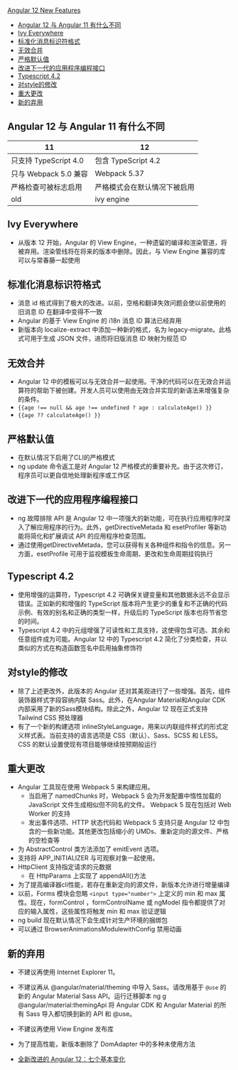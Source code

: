 [Angular 12 New Features](#top)

- [Angular 12 与 Angular 11 有什么不同](#angular-12-与-angular-11-有什么不同)
- [Ivy Everywhere](#ivy-everywhere)
- [标准化消息标识符格式](#标准化消息标识符格式)
- [无效合并](#无效合并)
- [严格默认值](#严格默认值)
- [改进下一代的应用程序编程接口](#改进下一代的应用程序编程接口)
- [Typescript 4.2](#typescript-42)
- [对style的修改](#对style的修改)
- [重大更改](#重大更改)
- [新的弃用](#新的弃用)


## Angular 12 与 Angular 11 有什么不同

 11 | 12 
---|---
只支持 TypeScript 4.0|包含 TypeScript 4.2
只与 Webpack 5.0 兼容|Webpack 5.37
严格检查可被标志启用 | 严格模式会在默认情况下被启用
old | ivy engine

## Ivy Everywhere

- 从版本 12 开始，Angular 的 View Engine，一种遗留的编译和渲染管道，将被弃用。渲染管线将在将来的版本中删除。因此，与 View Engine 兼容的库可以与常春藤一起使用

## 标准化消息标识符格式

- 消息 id 格式得到了极大的改进。以前，空格和翻译失效问题会使以前使用的旧消息 ID 在翻译中变得不一致
- Angular 的基于 View Engine 的 i18n 消息 ID 算法已经弃用
- 新版本向 localize-extract 中添加一种新的格式，名为 legacy-migrate。此格式可用于生成 JSON 文件，进而将旧版消息 ID 映射为规范 ID

## 无效合并

- Angular 12 中的模板可以与无效合并一起使用。干净的代码可以在无效合并运算符的帮助下被创建。开发人员可以使用由无效合并实现的新语法来增强复杂的条件。
- `{{age !== null && age !== undefined ? age : calculateAge() }}`
- `{{age ?? calculateAge() }}`

## 严格默认值

- 在默认情况下启用了CLI的严格模式
- ng update 命令返工是对 Angular 12 严格模式的重要补充。由于这次修订，程序员可以更自信地处理新程序或工作区

## 改进下一代的应用程序编程接口

- ng 故障排除 API 是 Angular 12 中一项强大的新功能，可在执行应用程序时深入了解应用程序的行为。此外，getDirectiveMetada 和 esetProfiler 等新功能将简化和扩展调试 API 的应用程序检查范围。
- 通过使用getDirectiveMetada，您可以获得有关各种组件和指令的信息。另一方面，esetProfile 可用于监视模板生命周期、更改和生命周期挂钩执行

## Typescript 4.2

- 使用增强的运算符，Typescript 4.2 可确保关键变量和其他数据永远不会显示错误。正如新的和增强的 TypeScript 版本将产生更少的重复和不正确的代码示例、有效的别名和正确的类型一样，升级后的 TypeScript 版本也将节省您的时间。
- Typescript 4.2 中的元组增强了可读性和工具支持，这使得包含可选、其余和任意组件成为可能。Angular 12 中的 Typescript 4.2 简化了分类检查，并以类似的方式在构造函数签名中启用抽象修饰符

## 对style的修改

- 除了上述更改外，此版本的 Angular 还对其美观进行了一些增强。首先，组件装饰器样式字段容纳内联 Sass。此外，在Angular Material和Angular CDK内部采用了新的Sass模块结构。除此之外，Angular 12 现在正式支持 Tailwind CSS 预处理器
- 有了一个新的构建选项 inlineStyleLanguage，用来以内联组件样式的形式定义样式表。当前支持的语言选项是 CSS（默认）、Sass、SCSS 和 LESS。 CSS 的默认设置使现有项目能够继续按预期般运行

## 重大更改

- Angular 工具现在使用 Webpack 5 来构建应用。
  - 当启用了 namedChunks 时，Webpack 5 会为开发配置中惰性加载的 JavaScript 文件生成相似但不同名的文件。
Webpack 5 现在包括对 Web Worker 的支持
  - 发出事件选项、HTTP 状态代码和 Webpack 5 支持只是 Angular 12 中包含的一些新功能。其他更改包括缩小的 UMDs、重新定向的源文件、严格的空检查等
- 为 AbstractControl 类方法添加了 emitEvent 选项。
- 支持将 APP_INITIALIZER 与可观察对象一起使用。
- HttpClient 支持指定请求的元数据
  - 在 HttpParams 上实现了 appendAll()方法
- 为了提高编译器cli性能，若存在重新定向的源文件，新版本允许进行增量编译
- 以前，Forms 模块会忽略 `<input type="number">` 上定义的 min 和 max 属性。现在，formControl ，formControlName 或 ngModel 指令都提供了对应的输入属性，这些属性将触发 min 和 max 验证逻辑
- ng build 现在默认情况下会生成针对生产环境的捆绑包
- 可以通过 BrowserAnimationsModulewithConfig 禁用动画

## 新的弃用

- 不建议再使用 Internet Explorer 11。
- 不建议再从 @angular/material/theming 中导入 Sass。请改用基于 `@use` 的新的 Angular Material Sass API。运行迁移脚本 ng g @angular/material:themingApi 将 Angular CDK 和 Angular Material 的所有 Sass 导入都切换到新的 API 和 @use。
- 不建议再使用 View Engine 发布库
- 为了提高性能，新版本删除了 DomAdapter 中的多种未使用方法



- [全新改进的 Angular 12：七个基本变化](https://www.linglei.com.cn/blog/%E8%BD%AF%E4%BB%B6%E7%A8%8B%E5%BA%8F%E5%91%98/%E5%85%A8%E6%96%B0%E6%94%B9%E8%BF%9B%E7%9A%84-angular-12%EF%BC%9A%E4%B8%83%E4%B8%AA%E5%9F%BA%E6%9C%AC%E5%8F%98%E5%8C%96)
